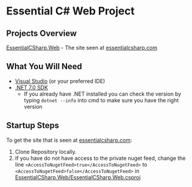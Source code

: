 # Essential C# Web Project

## Projects Overview

[EssentialCSharp.Web](https://github.com/IntelliTect/EssentialCSharpManuscript/tree/main/Utilities/EssentialCSharp.Web) - The site seen at [essentialcsharp.com](https://essentialcsharp.com/)

## What You Will Need

- [Visual Studio](https://visualstudio.microsoft.com/) (or your preferred IDE)
- [.NET 7.0 SDK](https://dotnet.microsoft.com/en-us/download)
  - If you already have .NET installed you can check the version by typing `dotnet --info` into cmd to make sure you have the right version

## Startup Steps

To get the site that is seen at [essentialcsharp.com](https://essentialcsharp.com/):

1. Clone Repository locally.
2. If you have do not have access to the private nuget feed, change the line `<AccessToNugetFeed>true</AccessToNugetFeed>` to `<AccessToNugetFeed>false</AccessToNugetFeed>` in [EssentialCSharp.Web/EssentialCSharp.Web.csproj](https://github.com/IntelliTect/EssentialCSharp.Web/blob/main/EssentialCSharp.Web/EssentialCSharp.Web.csproj)
